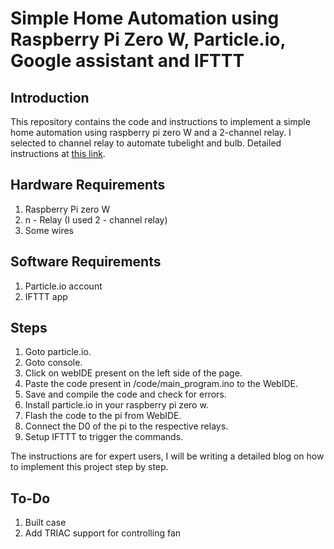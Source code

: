 # Simple Home Automation using Raspberry Pi Zero W, Particle.io, Google assistant and IFTTT

## Introduction

This repository contains the code and instructions to implement a simple home automation using raspberry pi zero W and a 2-channel relay. I selected to channel relay to automate tubelight and bulb. Detailed instructions at [this link](https://www.sashwat.in/raspberry%20pi/home%20automation/simple-home-automation/).

## Hardware Requirements

1. Raspberry Pi zero W
2. n - Relay (I used 2 - channel relay)
3. Some wires

## Software Requirements

1. Particle.io account
2. IFTTT app

## Steps

1. Goto particle.io.
2. Goto console.
3. Click on webIDE present on the left side of the page.
4. Paste the code present in /code/main_program.ino to the WebIDE.
5. Save and compile the code and check for errors.
6. Install particle.io in your raspberry pi zero w.
7. Flash the code to the pi from WebIDE.
8. Connect the D0 of the pi to the respective relays.
9. Setup IFTTT to trigger the commands.

The instructions are for expert users, I will be writing a detailed blog on how to implement this project step by step.

## To-Do

1. Built case
2. Add TRIAC support for controlling fan
